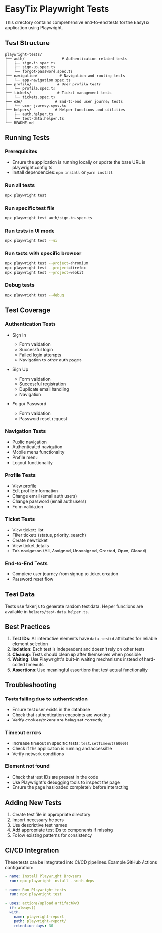 # EasyTix Playwright Tests

This directory contains comprehensive end-to-end tests for the EasyTix application using Playwright.

## Test Structure

```
playwright-tests/
├── auth/                 # Authentication related tests
│   ├── sign-in.spec.ts
│   ├── sign-up.spec.ts
│   └── forgot-password.spec.ts
├── navigation/          # Navigation and routing tests
│   └── app-navigation.spec.ts
├── profile/            # User profile tests
│   └── profile.spec.ts
├── tickets/            # Ticket management tests
│   └── tickets.spec.ts
├── e2e/               # End-to-end user journey tests
│   └── user-journey.spec.ts
├── helpers/           # Helper functions and utilities
│   ├── auth.helper.ts
│   └── test-data.helper.ts
└── README.md
```

## Running Tests

### Prerequisites

- Ensure the application is running locally or update the base URL in playwright.config.ts
- Install dependencies: `npm install` or `yarn install`

### Run all tests

```bash
npx playwright test
```

### Run specific test file

```bash
npx playwright test auth/sign-in.spec.ts
```

### Run tests in UI mode

```bash
npx playwright test --ui
```

### Run tests with specific browser

```bash
npx playwright test --project=chromium
npx playwright test --project=firefox
npx playwright test --project=webkit
```

### Debug tests

```bash
npx playwright test --debug
```

## Test Coverage

### Authentication Tests

- Sign In
  - Form validation
  - Successful login
  - Failed login attempts
  - Navigation to other auth pages
- Sign Up

  - Form validation
  - Successful registration
  - Duplicate email handling
  - Navigation

- Forgot Password
  - Form validation
  - Password reset request

### Navigation Tests

- Public navigation
- Authenticated navigation
- Mobile menu functionality
- Profile menu
- Logout functionality

### Profile Tests

- View profile
- Edit profile information
- Change email (email auth users)
- Change password (email auth users)
- Form validation

### Ticket Tests

- View tickets list
- Filter tickets (status, priority, search)
- Create new ticket
- View ticket details
- Tab navigation (All, Assigned, Unassigned, Created, Open, Closed)

### End-to-End Tests

- Complete user journey from signup to ticket creation
- Password reset flow

## Test Data

Tests use faker.js to generate random test data. Helper functions are available in `helpers/test-data.helper.ts`.

## Best Practices

1. **Test IDs**: All interactive elements have `data-testid` attributes for reliable element selection
2. **Isolation**: Each test is independent and doesn't rely on other tests
3. **Cleanup**: Tests should clean up after themselves when possible
4. **Waiting**: Use Playwright's built-in waiting mechanisms instead of hard-coded timeouts
5. **Assertions**: Use meaningful assertions that test actual functionality

## Troubleshooting

### Tests failing due to authentication

- Ensure test user exists in the database
- Check that authentication endpoints are working
- Verify cookies/tokens are being set correctly

### Timeout errors

- Increase timeout in specific tests: `test.setTimeout(60000)`
- Check if the application is running and accessible
- Verify network conditions

### Element not found

- Check that test IDs are present in the code
- Use Playwright's debugging tools to inspect the page
- Ensure the page has loaded completely before interacting

## Adding New Tests

1. Create test file in appropriate directory
2. Import necessary helpers
3. Use descriptive test names
4. Add appropriate test IDs to components if missing
5. Follow existing patterns for consistency

## CI/CD Integration

These tests can be integrated into CI/CD pipelines. Example GitHub Actions configuration:

```yaml
- name: Install Playwright Browsers
  run: npx playwright install --with-deps

- name: Run Playwright tests
  run: npx playwright test

- uses: actions/upload-artifact@v3
  if: always()
  with:
    name: playwright-report
    path: playwright-report/
    retention-days: 30
```
